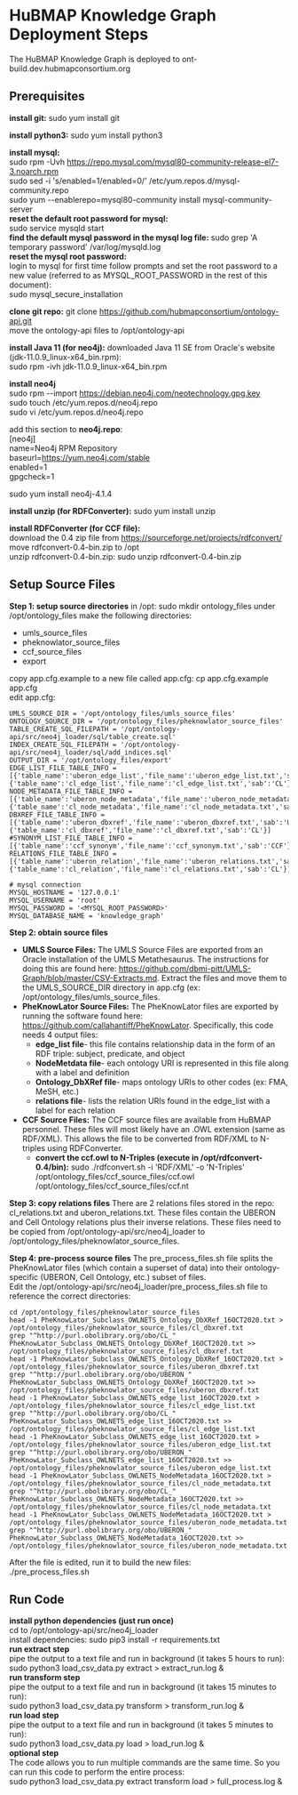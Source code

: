 # HuBMAP Knowledge Graph Deployment Steps

The HuBMAP Knowledge Graph is deployed to ont-build.dev.hubmapconsortium.org

## Prerequisites

**install git:** sudo yum install git

**install python3:** sudo yum install python3

**install mysql:**  
sudo rpm -Uvh https://repo.mysql.com/mysql80-community-release-el7-3.noarch.rpm  
sudo sed -i 's/enabled=1/enabled=0/' /etc/yum.repos.d/mysql-community.repo  
sudo yum --enablerepo=mysql80-community install mysql-community-server  
**reset the default root password for mysql:**  
sudo service mysqld start  
**find the default mysql password in the mysql log file:**   sudo grep 'A temporary password' /var/log/mysqld.log  
**reset the mysql root password:**  
login to mysql for first time follow prompts and set the root password to a new value (referred to as MYSQL_ROOT_PASSWORD in the rest of this document):  
sudo mysql_secure_installation  


**clone git repo:** git clone https://github.com/hubmapconsortium/ontology-api.git  
move the ontology-api files to /opt/ontology-api  

**install Java 11 (for neo4j):** downloaded Java 11 SE from Oracle's website (jdk-11.0.9_linux-x64_bin.rpm):  
sudo rpm -ivh jdk-11.0.9_linux-x64_bin.rpm  

**install neo4j**  
sudo rpm --import https://debian.neo4j.com/neotechnology.gpg.key  
sudo touch /etc/yum.repos.d/neo4j.repo  
sudo vi /etc/yum.repos.d/neo4j.repo  

add this section to **neo4j.repo**:  
[neo4j]  
name=Neo4j RPM Repository  
baseurl=https://yum.neo4j.com/stable  
enabled=1  
gpgcheck=1  

sudo yum install neo4j-4.1.4

**install unzip (for RDFConverter):** sudo yum install unzip 

**install RDFConverter (for CCF file):**  
download the 0.4 zip file from https://sourceforge.net/projects/rdfconvert/  
move rdfconvert-0.4-bin.zip to /opt  
unzip rdfconvert-0.4-bin.zip: sudo unzip rdfconvert-0.4-bin.zip  

## Setup Source Files

**Step 1: setup source directories**
in /opt: sudo mkdir ontology_files
under /opt/ontology_files make the following directories:
* umls_source_files
* pheknowlator_source_files
* ccf_source_files
* export

copy app.cfg.example to a new file called app.cfg: cp app.cfg.example app.cfg  
edit app.cfg:

```
UMLS_SOURCE_DIR = '/opt/ontology_files/umls_source_files'
ONTOLOGY_SOURCE_DIR = '/opt/ontology_files/pheknowlator_source_files'
TABLE_CREATE_SQL_FILEPATH = '/opt/ontology-api/src/neo4j_loader/sql/table_create.sql'
INDEX_CREATE_SQL_FILEPATH = '/opt/ontology-api/src/neo4j_loader/sql/add_indices.sql'
OUTPUT_DIR = '/opt/ontology_files/export'
EDGE_LIST_FILE_TABLE_INFO = [{'table_name':'uberon_edge_list','file_name':'uberon_edge_list.txt','sab':'UBERON'},
{'table_name':'cl_edge_list','file_name':'cl_edge_list.txt','sab':'CL'}]
NODE_METADATA_FILE_TABLE_INFO = [{'table_name':'uberon_node_metadata','file_name':'uberon_node_metadata.txt','sab':'UBERON'},
{'table_name':'cl_node_metadata','file_name':'cl_node_metadata.txt','sab':'CL'}]
DBXREF_FILE_TABLE_INFO = [{'table_name':'uberon_dbxref','file_name':'uberon_dbxref.txt','sab':'UBERON'},
{'table_name':'cl_dbxref','file_name':'cl_dbxref.txt','sab':'CL'}]
#SYNONYM_LIST_FILE_TABLE_INFO = [{'table_name':'ccf_synonym','file_name':'ccf_synonym.txt','sab':'CCF'}]
RELATIONS_FILE_TABLE_INFO = [{'table_name':'uberon_relation','file_name':'uberon_relations.txt','sab':'UBERON'},
{'table_name':'cl_relation','file_name':'cl_relations.txt','sab':'CL'}]

# mysql connection
MYSQL_HOSTNAME = '127.0.0.1'
MYSQL_USERNAME = 'root'
MYSQL_PASSWORD = '<MYSQL_ROOT_PASSWORD>'
MYSQL_DATABASE_NAME = 'knowledge_graph'
```

**Step 2: obtain source files**
* **UMLS Source Files:** The UMLS Source Files are exported from an Oracle installation of the UMLS Metathesaurus.  The instructions for doing this are found here: https://github.com/dbmi-pitt/UMLS-Graph/blob/master/CSV-Extracts.md.  Extract the files and move them to the UMLS_SOURCE_DIR directory in app.cfg (ex: /opt/ontology_files/umls_source_files.
* **PheKnowLator Source Files:** The PheKnowLator files are exported by running the software found here: https://github.com/callahantiff/PheKnowLator.  Specifically, this code needs 4 output files:
  * **edge_list file**- this file contains relationship data in the form of an RDF triple: subject, predicate, and object
  * **NodeMetdata file**- each ontology URI is represented in this file along with a label and definition
  * **Ontology_DbXRef file**- maps ontology URIs to other codes (ex: FMA, MeSH, etc.)
  * **relations file**- lists the relation URIs found in the edge_list with a label for each relation
* **CCF Source Files:** The CCF source files are available from HuBMAP personnel.  These files will most likely have an .OWL extension (same as RDF/XML).  This allows the file to be converted from RDF/XML to N-triples using RDFConverter.
  * **convert the ccf.owl to N-Triples (execute in /opt/rdfconvert-0.4/bin):** sudo ./rdfconvert.sh -i 'RDF/XML' -o 'N-Triples' /opt/ontology_files/ccf_source_files/ccf.owl /opt/ontology_files/ccf_source_files/ccf.nt  

**Step 3: copy relations files**
There are 2 relations files stored in the repo: cl_relations.txt and uberon_relations.txt.  These files contain the UBERON and Cell Ontology relations plus their inverse relations.  These files need to be copied from /opt/ontology-api/src/neo4j_loader to /opt/ontology_files/pheknowlator_source_files.
 
 **Step 4: pre-process source files**
 The pre_process_files.sh file splits the PheKnowLator files (which contain a superset of data) into their ontology-specific (UBERON, Cell Ontology, etc.) subset of files.  
 Edit the /opt/ontology-api/src/neo4j_loader/pre_process_files.sh file to reference the correct directories:  
 ```
cd /opt/ontology_files/pheknowlator_source_files
head -1 PheKnowLator_Subclass_OWLNETS_Ontology_DbXRef_16OCT2020.txt > /opt/ontology_files/pheknowlator_source_files/cl_dbxref.txt
grep "^http://purl.obolibrary.org/obo/CL_" PheKnowLator_Subclass_OWLNETS_Ontology_DbXRef_16OCT2020.txt >> /opt/ontology_files/pheknowlator_source_files/cl_dbxref.txt
head -1 PheKnowLator_Subclass_OWLNETS_Ontology_DbXRef_16OCT2020.txt > /opt/ontology_files/pheknowlator_source_files/uberon_dbxref.txt
grep "^http://purl.obolibrary.org/obo/UBERON_" PheKnowLator_Subclass_OWLNETS_Ontology_DbXRef_16OCT2020.txt >> /opt/ontology_files/pheknowlator_source_files/uberon_dbxref.txt
head -1 PheKnowLator_Subclass_OWLNETS_edge_list_16OCT2020.txt > /opt/ontology_files/pheknowlator_source_files/cl_edge_list.txt
grep "^http://purl.obolibrary.org/obo/CL_" PheKnowLator_Subclass_OWLNETS_edge_list_16OCT2020.txt >> /opt/ontology_files/pheknowlator_source_files/cl_edge_list.txt
head -1 PheKnowLator_Subclass_OWLNETS_edge_list_16OCT2020.txt > /opt/ontology_files/pheknowlator_source_files/uberon_edge_list.txt
grep "^http://purl.obolibrary.org/obo/UBERON_" PheKnowLator_Subclass_OWLNETS_edge_list_16OCT2020.txt >> /opt/ontology_files/pheknowlator_source_files/uberon_edge_list.txt
head -1 PheKnowLator_Subclass_OWLNETS_NodeMetadata_16OCT2020.txt > /opt/ontology_files/pheknowlator_source_files/cl_node_metadata.txt
grep "^http://purl.obolibrary.org/obo/CL_" PheKnowLator_Subclass_OWLNETS_NodeMetadata_16OCT2020.txt >> /opt/ontology_files/pheknowlator_source_files/cl_node_metadata.txt
head -1 PheKnowLator_Subclass_OWLNETS_NodeMetadata_16OCT2020.txt > /opt/ontology_files/pheknowlator_source_files/uberon_node_metadata.txt
grep "^http://purl.obolibrary.org/obo/UBERON_" PheKnowLator_Subclass_OWLNETS_NodeMetadata_16OCT2020.txt >> /opt/ontology_files/pheknowlator_source_files/uberon_node_metadata.txt

 ```
 
 After the file is edited, run it to build the new files:  
 ./pre_process_files.sh
 
 
## Run Code
**install python dependencies (just run once)**  
cd to /opt/ontology-api/src/neo4j_loader  
install dependencies: sudo pip3 install -r requirements.txt  
**run extract step**  
pipe the output to a text file and run in background (it takes 5 hours to run):  
sudo python3 load_csv_data.py extract > extract_run.log &  
**run transform step**  
pipe the output to a text file and run in background (it takes 15 minutes to run):  
sudo python3 load_csv_data.py transform > transform_run.log &  
**run load step**  
pipe the output to a text file and run in background (it takes 5 minutes to run):  
sudo python3 load_csv_data.py load > load_run.log &  
**optional step**  
The code allows you to run multiple commands are the same time.  So you can run this code to perform the entire process:  
sudo python3 load_csv_data.py extract transform load > full_process.log &  



